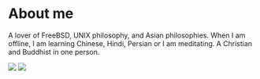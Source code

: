 # About me

A lover of FreeBSD, UNIX philosophy, and Asian philosophies. When I am offline, I am learning Chinese, Hindi, Persian or I am meditating. A Christian and Buddhist in one person.

![](https://github-readme-stats.vercel.app/api/top-langs/?username=jpacanowski)  ![](https://github-readme-stats.vercel.app/api/?username=jpacanowski&custom_title=My%20GitHub%20stats)

